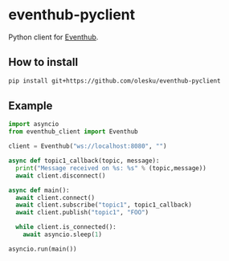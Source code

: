 # eventhub-pyclient

Python client for [Eventhub](https://github.com/olesku/eventhub).

## How to install
```bash
pip install git+https://github.com/olesku/eventhub-pyclient
```

## Example

```python
import asyncio
from eventhub_client import Eventhub

client = Eventhub("ws://localhost:8080", "")

async def topic1_callback(topic, message):
  print("Message received on %s: %s" % (topic,message))
  await client.disconnect()

async def main():
  await client.connect()
  await client.subscribe("topic1", topic1_callback)
  await client.publish("topic1", "FOO")

  while client.is_connected():
    await asyncio.sleep(1)

asyncio.run(main())
```

